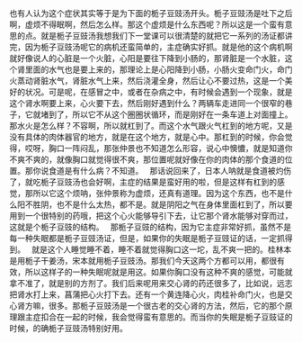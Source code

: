 也有人认为这个症状其实等于是为下面的栀子豆豉汤开头。栀子豆豉汤是吐下之后啊，虚烦不得眠啊，然后怎么样。那这个虚烦是什么东西呢？所以这是一个蛮有意思的点。就是栀子豆豉汤我想我们下一堂课可以很清楚的就把它一系列的汤证都讲完，因为栀子豆豉汤呢它的病机还蛮简单的，主症确实好抓。就是他的这个病机啊就好像说人的心脏是一个火脏，心阳是要往下降到小肠的，那肾脏是一个水脏，这个肾里面的水气也是要上来的，那理论上是心阳降到小肠，小肠火变命门火，命门火蒸动肾脏水气，肾脏水气上来，然后浇灌全身，然后让心不要过热，这是一个美好的状况。可是呢，在感冒之中，或者在杂病之中，有时候会遇到一个现象，就是这个肾水啊要上来，心火要下去，然后刚好遇到什么？两辆车走进同一个很窄的巷子，它就堵到了，所以它不从这个圈圈状循环，而是刚好在一条车道上对面撞上。那水火是怎么样？不容啊，所以就杠到了。而这个水气跟火气杠到的地方呢，又是没有具体的肉体器官的地方，就是在这个地方，就是心中。那杠到的时候，你会觉得，哎呀，胸口一阵闷乱，那张仲景也不知道怎么形容，说心中懊憹，就是知道你不爽不爽的，就像胸口就觉得很不爽，那位置呢就好像在你的肉体的那个食道的位置。那你说食道是有什么病？不知道。
 
那话说回来了，日本人呐就是食道被灼伤了，就吃栀子豆豉汤也会好啊，主症的结果是蛮好用的啦，但是这样有杠到的感觉，那所以它这个烦呐，张仲景称为虚烦，还真有道理。因为这个东西，也不是什么阳不胜阴，也不是什么太热，都不是。就是阴阳之气在身体里面杠到了，所以要用到一个很特别的药哦，把这个心火能够导引下去，让它那个肾水能够对穿而过，这就是个栀子豆豉的结构。
 
那栀子豆豉的结构，因为它主症非常好抓，虽然不是每一种失眠都是栀子豆豉汤证，但是，如果你的失眠是栀子豆豉证的话，一定抓得到。
 
就是这个人睡觉睡不着，睡不着就觉得胸口这一坨，乱不爽一把的。桂林本是用栀子干姜汤，宋本就用栀子豆豉汤。那我们今天这两个方都可以用，都很有效，所以这样子的一种失眠呢就是用这。如果你胸口没有这种不爽的感觉，可能就拿不准了，就是别的方剂了。我们后来呢用来交心肾的药还很多了，比如说，远志把肾水打上来，菖蒲把心火打下去。还有一个黄连降心火，肉桂补命门火，也是交心肾方嘛，很多。那栀子豆豉汤是一个很古老的交心肾的方法，然后，它的那个原理跟主症扣合在一起的时候，我会觉得蛮有意思的。而当你的失眠是栀子豆豉证的时候，的确栀子豆豉汤特别好用。
